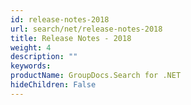 ```yaml
---
id: release-notes-2018
url: search/net/release-notes-2018
title: Release Notes - 2018
weight: 4
description: ""
keywords: 
productName: GroupDocs.Search for .NET
hideChildren: False
---
```

